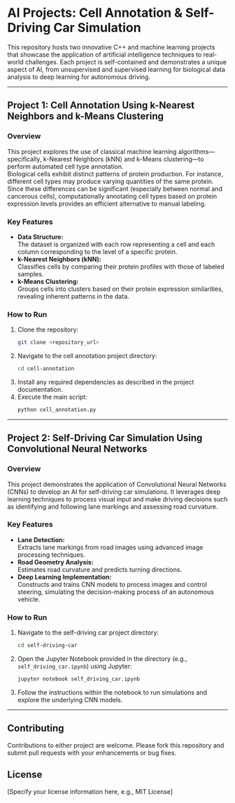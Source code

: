 # AI Projects: Cell Annotation & Self-Driving Car Simulation

This repository hosts two innovative C++ and machine learning projects that showcase the application of artificial intelligence techniques to real-world challenges. Each project is self-contained and demonstrates a unique aspect of AI, from unsupervised and supervised learning for biological data analysis to deep learning for autonomous driving.

---

## Project 1: Cell Annotation Using k-Nearest Neighbors and k-Means Clustering

### Overview
This project explores the use of classical machine learning algorithms—specifically, k-Nearest Neighbors (kNN) and k-Means clustering—to perform automated cell type annotation.  
Biological cells exhibit distinct patterns of protein production. For instance, different cell types may produce varying quantities of the same protein. Since these differences can be significant (especially between normal and cancerous cells), computationally annotating cell types based on protein expression levels provides an efficient alternative to manual labeling.

### Key Features
- **Data Structure:**  
  The dataset is organized with each row representing a cell and each column corresponding to the level of a specific protein.
- **k-Nearest Neighbors (kNN):**  
  Classifies cells by comparing their protein profiles with those of labeled samples.
- **k-Means Clustering:**  
  Groups cells into clusters based on their protein expression similarities, revealing inherent patterns in the data.

### How to Run
1. Clone the repository:
    ```bash
    git clone <repository_url>
    ```
2. Navigate to the cell annotation project directory:
    ```bash
    cd cell-annotation
    ```
3. Install any required dependencies as described in the project documentation.
4. Execute the main script:
    ```bash
    python cell_annotation.py
    ```

---

## Project 2: Self-Driving Car Simulation Using Convolutional Neural Networks

### Overview
This project demonstrates the application of Convolutional Neural Networks (CNNs) to develop an AI for self-driving car simulations. It leverages deep learning techniques to process visual input and make driving decisions such as identifying and following lane markings and assessing road curvature.

### Key Features
- **Lane Detection:**  
  Extracts lane markings from road images using advanced image processing techniques.
- **Road Geometry Analysis:**  
  Estimates road curvature and predicts turning directions.
- **Deep Learning Implementation:**  
  Constructs and trains CNN models to process images and control steering, simulating the decision-making process of an autonomous vehicle.

### How to Run
1. Navigate to the self-driving car project directory:
    ```bash
    cd self-driving-car
    ```
2. Open the Jupyter Notebook provided in the directory (e.g., `self_driving_car.ipynb`) using Jupyter:
    ```bash
    jupyter notebook self_driving_car.ipynb
    ```
3. Follow the instructions within the notebook to run simulations and explore the underlying CNN models.

---

## Contributing
Contributions to either project are welcome. Please fork this repository and submit pull requests with your enhancements or bug fixes.

## License
[Specify your license information here, e.g., MIT License]

